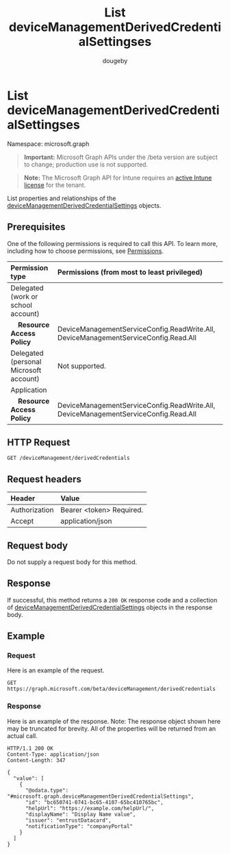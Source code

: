 ﻿---
title: "List deviceManagementDerivedCredentialSettingses"
description: "List properties and relationships of the deviceManagementDerivedCredentialSettings objects."
author: "dougeby"
localization_priority: Normal
ms.prod: "intune"
doc_type: apiPageType
---

# List deviceManagementDerivedCredentialSettingses

Namespace: microsoft.graph

> **Important:** Microsoft Graph APIs under the /beta version are subject to change; production use is not supported.

> **Note:** The Microsoft Graph API for Intune requires an [active Intune license](https://go.microsoft.com/fwlink/?linkid=839381) for the tenant.

List properties and relationships of the [deviceManagementDerivedCredentialSettings](../resources/intune-shared-devicemanagementderivedcredentialsettings.md) objects.

## Prerequisites

One of the following permissions is required to call this API. To learn more, including how to choose permissions, see [Permissions](/graph/permissions-reference).

| Permission type                          | Permissions (from most to least privileged)                                         |
| :--------------------------------------- | :---------------------------------------------------------------------------------- |
| Delegated (work or school account)       |                                                                                     |
| &nbsp; &nbsp; **Resource Access Policy** | DeviceManagementServiceConfig.ReadWrite.All, DeviceManagementServiceConfig.Read.All |
| Delegated (personal Microsoft account)   | Not supported.                                                                      |
| Application                              |                                                                                     |
| &nbsp; &nbsp; **Resource Access Policy** | DeviceManagementServiceConfig.ReadWrite.All, DeviceManagementServiceConfig.Read.All |

## HTTP Request

<!-- {
  "blockType": "ignored"
}
-->

```http
GET /deviceManagement/derivedCredentials
```

## Request headers

| Header        | Value                          |
| :------------ | :----------------------------- |
| Authorization | Bearer &lt;token&gt; Required. |
| Accept        | application/json               |

## Request body

Do not supply a request body for this method.

## Response

If successful, this method returns a `200 OK` response code and a collection of [deviceManagementDerivedCredentialSettings](../resources/intune-shared-devicemanagementderivedcredentialsettings.md) objects in the response body.

## Example

### Request

Here is an example of the request.

```http
GET https://graph.microsoft.com/beta/deviceManagement/derivedCredentials
```

### Response

Here is an example of the response. Note: The response object shown here may be truncated for brevity. All of the properties will be returned from an actual call.

```http
HTTP/1.1 200 OK
Content-Type: application/json
Content-Length: 347

{
  "value": [
    {
      "@odata.type": "#microsoft.graph.deviceManagementDerivedCredentialSettings",
      "id": "bc650741-0741-bc65-4107-65bc410765bc",
      "helpUrl": "https://example.com/helpUrl/",
      "displayName": "Display Name value",
      "issuer": "entrustDatacard",
      "notificationType": "companyPortal"
    }
  ]
}
```
